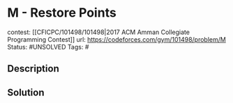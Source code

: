 # M - Restore Points

contest: [[CFICPC/101498/101498|2017 ACM Amman Collegiate Programming Contest]]
url: https://codeforces.com/gym/101498/problem/M
Status: #UNSOLVED
Tags: #

## Description

## Solution

